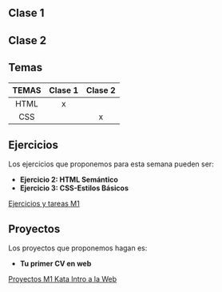 ## Clase 1

## Clase 2

## Temas
|TEMAS   | Clase 1| Clase 2|
|:---:|:---:|:---:|
|HTML|x||
|CSS||x|

## Ejercicios
Los ejercicios que proponemos para esta semana pueden ser:
- **Ejercicio 2: HTML Semántico**
- **Ejercicio 3: CSS-Estilos Básicos**

[Ejercicios y tareas M1](/Ejercicios%20y%20tareas/Ejercicios%20y%20tareas%20M1.md)
## Proyectos
Los proyectos que proponemos hagan es: 
- **Tu primer CV en web** 

[Proyectos M1 Kata Intro a la Web](/Proyectos/Proyectos%20M1%20Kata%20Intro%20a%20la%20Web.md)
